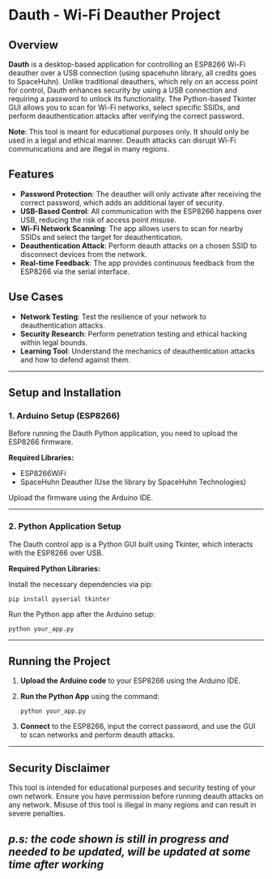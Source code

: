 
# **Dauth - Wi-Fi Deauther Project**

## **Overview**

**Dauth** is a desktop-based application for controlling an ESP8266 Wi-Fi deauther over a USB connection (using spacehuhn library, all credits goes to SpaceHuhn). Unlike traditional deauthers, which rely on an access point for control, Dauth enhances security by using a USB connection and requiring a password to unlock its functionality. The Python-based Tkinter GUI allows you to scan for Wi-Fi networks, select specific SSIDs, and perform deauthentication attacks after verifying the correct password.

**Note**: This tool is meant for educational purposes only. It should only be used in a legal and ethical manner. Deauth attacks can disrupt Wi-Fi communications and are illegal in many regions.

## **Features**

- **Password Protection**: The deauther will only activate after receiving the correct password, which adds an additional layer of security.
- **USB-Based Control**: All communication with the ESP8266 happens over USB, reducing the risk of access point misuse.
- **Wi-Fi Network Scanning**: The app allows users to scan for nearby SSIDs and select the target for deauthentication.
- **Deauthentication Attack**: Perform deauth attacks on a chosen SSID to disconnect devices from the network.
- **Real-time Feedback**: The app provides continuous feedback from the ESP8266 via the serial interface.

## **Use Cases**

- **Network Testing**: Test the resilience of your network to deauthentication attacks.
- **Security Research**: Perform penetration testing and ethical hacking within legal bounds.
- **Learning Tool**: Understand the mechanics of deauthentication attacks and how to defend against them.

---

## **Setup and Installation**

### **1. Arduino Setup (ESP8266)**

Before running the Dauth Python application, you need to upload the ESP8266 firmware.

**Required Libraries:**
- ESP8266WiFi
- SpaceHuhn Deauther (Use the library by SpaceHuhn Technologies)

Upload the firmware using the Arduino IDE.

---

### **2. Python Application Setup**

The Dauth control app is a Python GUI built using Tkinter, which interacts with the ESP8266 over USB.

**Required Python Libraries:**

Install the necessary dependencies via pip:

```
pip install pyserial tkinter
```

Run the Python app after the Arduino setup:

```
python your_app.py
```

---

## **Running the Project**

1. **Upload the Arduino code** to your ESP8266 using the Arduino IDE.
2. **Run the Python App** using the command:

   ```
   python your_app.py
   ```

3. **Connect** to the ESP8266, input the correct password, and use the GUI to scan networks and perform deauth attacks.

---

## **Security Disclaimer**

This tool is intended for educational purposes and security testing of your own network. Ensure you have permission before running deauth attacks on any network. Misuse of this tool is illegal in many regions and can result in severe penalties.


## ***p.s:*** _the code shown is still in progress and needed to be updated, will be updated at some time after working_
